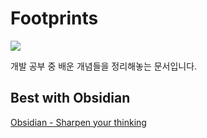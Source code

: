 # Footprints

![](https://i.imgur.com/t7LLzCs.png)

개발 공부 중 배운 개념들을 정리해놓는 문서입니다.

## Best with Obsidian
[Obsidian - Sharpen your thinking](https://obsidian.md/)


